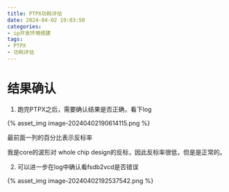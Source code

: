 ```yaml
---
title: PTPX功耗评估
date: 2024-04-02 19:03:50
categories:
- ip开发环境搭建
tags:
- PTPX
- 功耗评估
---
```




# 结果确认

1. 跑完PTPX之后，需要确认结果是否正确，看下log

{% asset_img image-20240402190614115.png %}

最前面一列的百分比表示反标率

我是core的波形对 whole chip design的反标，因此反标率很低，但是是正常的。



2. 可以进一步在log中确认看fsdb2vcd是否错误

{% asset_img image-20240402192537542.png %}







